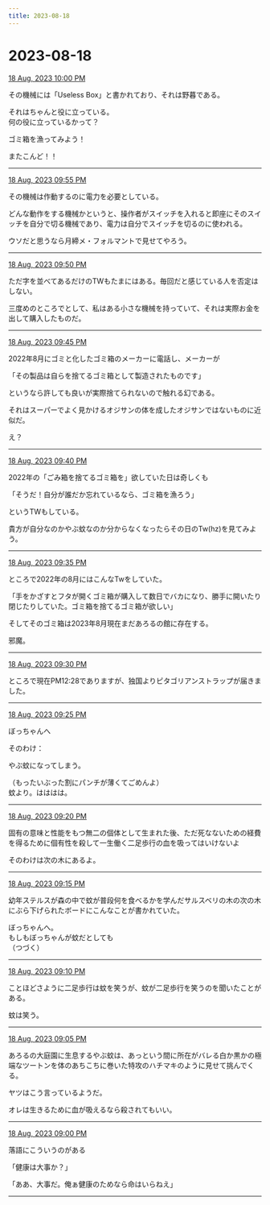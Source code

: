 ```yaml
---
title: 2023-08-18
---
```

# 2023-08-18

[18 Aug, 2023 10:00 PM](https://twitter.com/hirasawa/status/1692521734266581285#m)

その機械には「Useless Box」と書かれており、それは野暮である。  
  
それはちゃんと役に立っている。  
何の役に立っているかって？  
  
ゴミ箱を漁ってみよう！  
  
またこんど！！

---

[18 Aug, 2023 09:55 PM](https://twitter.com/hirasawa/status/1692520470187569518#m)

その機械は作動するのに電力を必要としている。  
  
どんな動作をする機械かというと、操作者がスイッチを入れると即座にそのスイッチを自分で切る機械であり、電力は自分でスイッチを切るのに使われる。  
  
ウソだと思うなら月締メ・フォルマントで見せてやろう。

---

[18 Aug, 2023 09:50 PM](https://twitter.com/hirasawa/status/1692519212474908748#m)

ただ字を並べてあるだけのTWもたまにはある。毎回だと感じている人を否定はしない。  
  
三度めのところでとして、私はある小さな機械を持っていて、それは実際お金を出して購入したものだ。

---

[18 Aug, 2023 09:45 PM](https://twitter.com/hirasawa/status/1692517953420358112#m)

2022年8月にゴミと化したゴミ箱のメーカーに電話し、メーカーが  
  
「その製品は自らを捨てるゴミ箱として製造されたものです」  
  
というなら許しても良いが実際捨てられないので触れる幻である。  
  
それはスーパーでよく見かけるオジサンの体を成したオジサンではないものに近似だ。  
  
え？

---

[18 Aug, 2023 09:40 PM](https://twitter.com/hirasawa/status/1692516695175278621#m)

2022年の「ごみ箱を捨てるゴミ箱を」欲していた日は奇しくも  
  
「そうだ！自分が誰だか忘れているなら、ゴミ箱を漁ろう」  
  
というTWもしている。  
  
貴方が自分なのかやぶ蚊なのか分からなくなったらその日のTw(hz)を見てみよう。

---

[18 Aug, 2023 09:35 PM](https://twitter.com/hirasawa/status/1692515437186072757#m)

ところで2022年の8月にはこんなTwをしていた。  
  
「手をかざすとフタが開くゴミ箱が購入して数日でバカになり、勝手に開いたり閉じたりしていた。ゴミ箱を捨てるゴミ箱が欲しい」  
  
そしてそのゴミ箱は2023年8月現在まだあろるの館に存在する。  
  
邪魔。

---

[18 Aug, 2023 09:30 PM](https://twitter.com/hirasawa/status/1692514180425818293#m)

ところで現在PM12:28でありますが、独国よりピタゴリアンストラップが届きました。

---

[18 Aug, 2023 09:25 PM](https://twitter.com/hirasawa/status/1692512920410718708#m)

ぼっちゃんへ  
  
そのわけ：  
  
やぶ蚊になってしまう。  
  
（もったいぶった割にパンチが薄くてごめんよ）  
蚊より。はははは。

---

[18 Aug, 2023 09:20 PM](https://twitter.com/hirasawa/status/1692511662341799973#m)

固有の意味と性能をもつ無二の個体として生まれた後、ただ死なないための経費を得るために個有性を殺して一生働く二足歩行の血を吸ってはいけないよ  
  
そのわけは次の木にあるよ。

---

[18 Aug, 2023 09:15 PM](https://twitter.com/hirasawa/status/1692510404574932994#m)

幼年ステルスが森の中で蚊が普段何を食べるかを学んだサルスベリの木の次の木にぶら下げられたボードにこんなことが書かれていた。  
  
ぼっちゃんへ。  
もしもぼっちゃんが蚊だとしても  
（つづく）

---

[18 Aug, 2023 09:10 PM](https://twitter.com/hirasawa/status/1692509145474478296#m)

ことほどさように二足歩行は蚊を笑うが、蚊が二足歩行を笑うのを聞いたことがある。  
  
蚊は笑う。

---

[18 Aug, 2023 09:05 PM](https://twitter.com/hirasawa/status/1692507887627575431#m)

あろるの大庭園に生息するやぶ蚊は、あっという間に所在がバレる白か黒かの極端なツートンを体のあちこちに巻いた特攻のハチマキのように見せて挑んでくる。  
  
ヤツはこう言っているようだ。  
  
オレは生きるために血が吸えるなら殺されてもいい。

---

[18 Aug, 2023 09:00 PM](https://twitter.com/hirasawa/status/1692506636827623668#m)

落語にこういうのがある  
  
「健康は大事か？」  
  
「ああ、大事だ。俺ぁ健康のためなら命はいらねえ」

---

